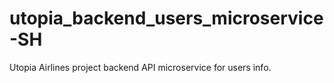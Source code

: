 # utopia_backend_users_microservice-SH
Utopia Airlines project backend API microservice for users info.
